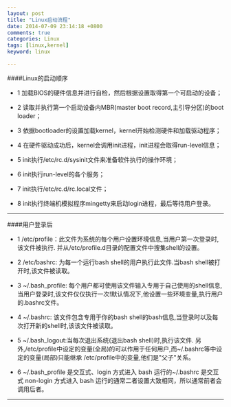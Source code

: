 ```yaml
---
layout: post
title: "Linux启动流程"
date: 2014-07-09 23:14:18 +0800
comments: true
categories: Linux
tags: [linux,kernel]
keyword: linux

---
```


####Linux的启动顺序

- 1 加载BIOS的硬件信息并进行自检，然后根据设置取得第一个可启动的设备；

- 2 读取并执行第一个启动设备内MBR(master boot record,主引导分区)的boot loader；

- 3 依据bootloader的设置加载kernel，kernel开始检测硬件和加载驱动程序；

- 4 在硬件驱动成功后，kernel会调用init进程，init进程会取得run-level信息；

- 5 init执行/etc/rc.d/sysinit文件来准备软件执行的操作环境；

- 6 init执行run-level的各个服务；

- 7 init执行/etc/rc.d/rc.local文件；

- 8 init执行终端机模拟程序mingetty来启动login进程，最后等待用户登录。

---

####用户登录后

- 1 /etc/profile：此文件为系统的每个用户设置环境信息,当用户第一次登录时,该文件被执行. 并从/etc/profile.d目录的配置文件中搜集shell的设置。
    
- 2 /etc/bashrc: 为每一个运行bash shell的用户执行此文件.当bash shell被打开时,该文件被读取。

- 3 ~/.bash_profile: 每个用户都可使用该文件输入专用于自己使用的shell信息,当用户登录时,该文件仅仅执行一次!默认情况下,他设置一些环境变量,执行用户的.bashrc文件。

- 4 ~/.bashrc: 该文件包含专用于你的bash shell的bash信息,当登录时以及每次打开新的shell时,该该文件被读取。

- 5 ~/.bash_logout:当每次退出系统(退出bash shell)时,执行该文件.  另外,/etc/profile中设定的变量(全局)的可以作用于任何用户,而~/.bashrc等中设定的变量(局部)只能继承 /etc/profile中的变量,他们是"父子"关系。

- 6 ~/.bash_profile 是交互式、login 方式进入 bash 运行的~/.bashrc 是交互式 non-login 方式进入 bash 运行的通常二者设置大致相同，所以通常前者会调用后者。

---

